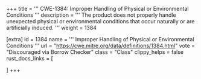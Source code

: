 +++
title = '''
CWE-1384: Improper Handling of Physical or Environmental Conditions
'''
description	= '''
The product does not properly handle unexpected physical or environmental conditions that occur naturally or are artificially induced.
'''
weight = 1384

[extra]
id = 1384
name = '''
Improper Handling of Physical or Environmental Conditions
'''
url = "https://cwe.mitre.org/data/definitions/1384.html"
vote = "Discouraged via Borrow Checker"
class = "Class"
clippy_helps = false
rust_docs_links = [
	
]
+++

